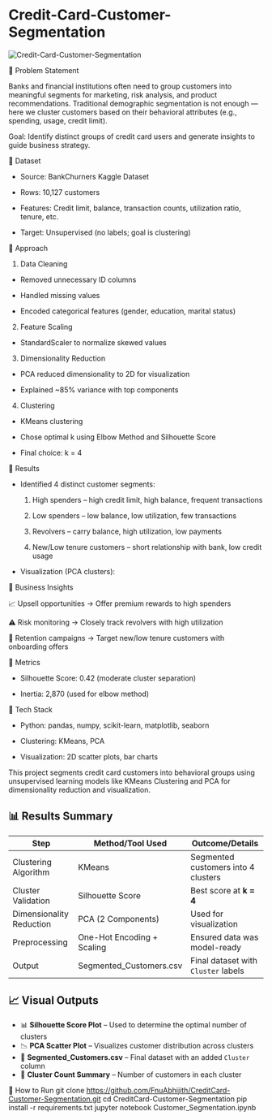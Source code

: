 # Credit-Card-Customer-Segmentation

![Credit-Card-Customer-Segmentation](https://github.com/user-attachments/assets/1dbcb4f0-3dca-43bb-9f88-d54cf23827b5)


🔹 Problem Statement

Banks and financial institutions often need to group customers into meaningful segments for marketing, risk analysis, and product recommendations. Traditional demographic segmentation is not enough — here we cluster customers based on their behavioral attributes (e.g., spending, usage, credit limit).

Goal: Identify distinct groups of credit card users and generate insights to guide business strategy.

🔹 Dataset

- Source: BankChurners Kaggle Dataset

- Rows: 10,127 customers

- Features: Credit limit, balance, transaction counts, utilization ratio, tenure, etc.

- Target: Unsupervised (no labels; goal is clustering)

🔹 Approach

1. Data Cleaning

 - Removed unnecessary ID columns

 - Handled missing values

 - Encoded categorical features (gender, education, marital status)

2. Feature Scaling

 - StandardScaler to normalize skewed values

3. Dimensionality Reduction

 - PCA reduced dimensionality to 2D for visualization

 - Explained ~85% variance with top components

4. Clustering

 - KMeans clustering

 - Chose optimal k using Elbow Method and Silhouette Score

 - Final choice: k = 4

🔹 Results

- Identified 4 distinct customer segments:

  1. High spenders – high credit limit, high balance, frequent transactions

  2. Low spenders – low balance, low utilization, few transactions

  3. Revolvers – carry balance, high utilization, low payments

  4. New/Low tenure customers – short relationship with bank, low credit usage

- Visualization (PCA clusters):


🔹 Business Insights

📈 Upsell opportunities → Offer premium rewards to high spenders

⚠️ Risk monitoring → Closely track revolvers with high utilization

🎯 Retention campaigns → Target new/low tenure customers with onboarding offers

🔹 Metrics

- Silhouette Score: 0.42 (moderate cluster separation)

- Inertia: 2,870 (used for elbow method)

🔹 Tech Stack

- Python: pandas, numpy, scikit-learn, matplotlib, seaborn

- Clustering: KMeans, PCA

- Visualization: 2D scatter plots, bar charts

This project segments credit card customers into behavioral groups using unsupervised learning models like KMeans Clustering and PCA for dimensionality reduction and visualization.


## 📊 Results Summary

| Step                  | Method/Tool Used       | Outcome/Details                           |
|-----------------------|------------------------|--------------------------------------------|
| Clustering Algorithm  | KMeans                 | Segmented customers into 4 clusters        |
| Cluster Validation    | Silhouette Score       | Best score at **k = 4**                    |
| Dimensionality Reduction | PCA (2 Components) | Used for visualization                     |
| Preprocessing         | One-Hot Encoding + Scaling | Ensured data was model-ready           |
| Output                | Segmented_Customers.csv | Final dataset with `Cluster` labels      |


## 📈 Visual Outputs

- 📊 **Silhouette Score Plot** – Used to determine the optimal number of clusters  
- 📉 **PCA Scatter Plot** – Visualizes customer distribution across clusters  
- 🧾 **Segmented_Customers.csv** – Final dataset with an added `Cluster` column  
- 📌 **Cluster Count Summary** – Number of customers in each cluster

🚀 How to Run
git clone https://github.com/FnuAbhijith/CreditCard-Customer-Segmentation.git
cd CreditCard-Customer-Segmentation
pip install -r requirements.txt
jupyter notebook Customer_Segmentation.ipynb
